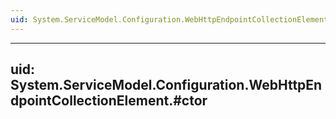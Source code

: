 ```yaml
---
uid: System.ServiceModel.Configuration.WebHttpEndpointCollectionElement
---
```


---
uid: System.ServiceModel.Configuration.WebHttpEndpointCollectionElement.#ctor
---
